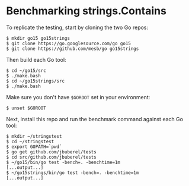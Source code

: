 # Benchmarking strings.Contains

To replicate the testing, start by cloning the two Go repos:

```
$ mkdir go15 go15strings
$ git clone https://go.googlesource.com/go go15
$ git clone https://github.com/mesb/go go15strings
```

Then build each Go tool:
```
$ cd ~/go15/src
$ ./make.bash
$ cd ~/go15strings/src
$ ./make.bash
```

Make sure you don't have `$GOROOT` set in your environment:

```
$ unset $GOROOT
```

Next, install this repo and run the benchmark command against each Go tool:

```
$ mkdir ~/stringstest
$ cd ~/stringstest
$ export GOPATH=`pwd`
$ go get github.com/jbuberel/tests
$ cd src/github.com/jbuberel/tests
$ ~/go15/bin/go test -bench=. -benchtime=1m
[...output...]
$ ~/go15strings/bin/go test -bench=. -benchtime=1m
[...output...]
```

